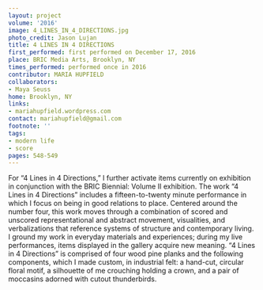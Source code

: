 ```yaml
---
layout: project
volume: '2016'
image: 4_LINES_IN_4_DIRECTIONS.jpg
photo_credit: Jason Lujan
title: 4 LINES IN 4 DIRECTIONS
first_performed: first performed on December 17, 2016
place: BRIC Media Arts, Brooklyn, NY
times_performed: performed once in 2016
contributor: MARIA HUPFIELD
collaborators:
- Maya Seuss
home: Brooklyn, NY
links:
- mariahupfield.wordpress.com
contact: mariahupfield@gmail.com
footnote: ''
tags:
- modern life
- score
pages: 548-549
---
```


For “4 Lines in 4 Directions,” I further activate items currently on exhibition in conjunction with the BRIC Biennial: Volume II exhibition. The work “4 Lines in 4 Directions” includes a fifteen-to-twenty minute performance in which I focus on being in good relations to place. Centered around the number four, this work moves through a combination of scored and unscored representational and abstract movement, visualities, and verbalizations that reference systems of structure and contemporary living. I ground my work in everyday materials and experiences; during my live performances, items displayed in the gallery acquire new meaning. “4 Lines in 4 Directions” is comprised of four wood pine planks and the following components, which I made custom, in industrial felt: a hand-cut, circular floral motif, a silhouette of me crouching holding a crown, and a pair of moccasins adorned with cutout thunderbirds.
